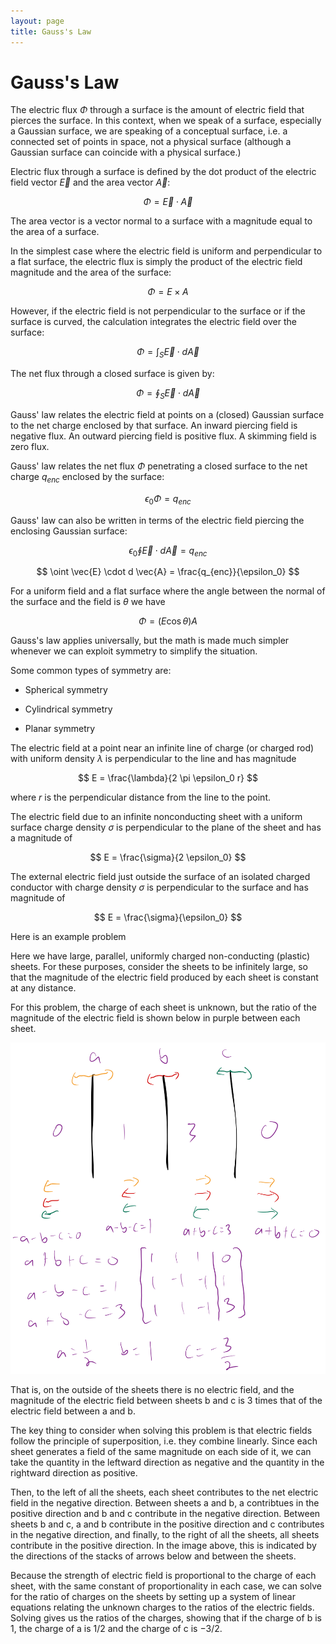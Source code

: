 ```yaml
---
layout: page
title: Gauss's Law
---
```


# Gauss's Law

The electric flux $\Phi$ through a surface is the amount of electric field that pierces the surface. In this context, when we speak of a surface, especially a Gaussian surface, we are speaking of a conceptual surface, i.e. a connected set of points in space, not a physical surface (although a Gaussian surface can coincide with a physical surface.) 

Electric flux through a surface is defined by the dot product of the electric field vector $\vec{E}$ and the area vector $\vec{A}$:

$$ \Phi = \vec{E} \cdot \vec{A} $$

The area vector is a vector normal to a surface with a magnitude equal to the area of a surface.

In the simplest case where the electric field is uniform and perpendicular to a flat surface, the electric flux is simply the product of the electric field magnitude and the area of the surface:

$$ \Phi = E \times A $$

However, if the electric field is not perpendicular to the surface or if the surface is curved, the calculation integrates the electric field over the surface:

$$ \Phi = \int_S \vec{E} \cdot d \vec{A} $$

The net flux through a closed surface is given by:

$$ \Phi = \oint_S \vec{E} \cdot d \vec{A} $$

Gauss' law relates the electric field at points on a (closed) Gaussian surface to the net charge enclosed by that surface. An inward piercing field is negative flux. An outward piercing field is positive flux. A skimming field is zero flux.

Gauss' law relates the net flux $\Phi$ penetrating a closed surface to the net charge $q_{enc}$ enclosed by the surface:

$$ \epsilon_0 \Phi = q_{enc} $$

Gauss' law can also be written in terms of the electric field piercing the enclosing Gaussian surface:

$$ \epsilon_0 \oint \vec{E} \cdot d \vec{A} = q_{enc} $$ 

$$ \oint \vec{E} \cdot d \vec{A} = \frac{q_{enc}}{\epsilon_0} $$ 

For a uniform field and a flat surface where the angle between the normal of the surface and the field is $\theta$ we have

$$ \Phi = (E\cos\theta)A $$

Gauss's law applies universally, but the math is made much simpler whenever we can exploit symmetry to simplify the situation.

Some common types of symmetry are:

* Spherical symmetry

* Cylindrical symmetry

* Planar symmetry


The electric field at a point near an infinite line of charge (or charged rod) with uniform density $\lambda$ is perpendicular to the line and has magnitude


$$ E = \frac{\lambda}{2 \pi \epsilon_0 r} $$

where $r$ is the perpendicular distance from the line to the point.


The electric field due to an infinite nonconducting sheet with a uniform surface charge density $\sigma$ is perpendicular to the plane of the sheet and has a magnitude of

$$ E = \frac{\sigma}{2 \epsilon_0} $$

The external electric field just outside the surface of an isolated charged conductor with charge density $\sigma$ is perpendicular to the surface and has magnitude of

$$ E = \frac{\sigma}{\epsilon_0} $$

Here is an example problem

Here we have large, parallel, uniformly charged non-conducting (plastic) sheets. For these purposes, consider the sheets to be infinitely large, so that the magnitude of the electric field produced by each sheet is constant at any distance.

For this problem, the charge of each sheet is unknown, but the ratio of the magnitude of the electric field is shown below in purple between each sheet.

![Charged Sheets](sheets.png)


That is, on the outside of the sheets there is no electric field, and the magnitude of the electric field between sheets b and c is 3 times that of the electric field between a and b.

The key thing to consider when solving this problem is that electric fields follow the principle of superposition, i.e. they combine linearly. Since each sheet generates a field of the same magnitude on each side of it, we can take the quantity in the leftward direction as negative and the quantity in the rightward direction as positive.

Then, to the left of all the sheets, each sheet contributes to the net electric field in the negative direction. Between sheets a and b, a contribtues in the positive direction and b and c contribute in the negative direction. Between sheets b and c, a and b contribute in the positive direction and c contributes in the negative direction, and finally, to the right of all the sheets, all sheets contribute in the positive direction. In the image above, this is indicated by the directions of the stacks of arrows below and between the sheets.

Because the strength of electric field is proportional to the charge of each sheet, with the same constant of proportionality in each case, we can solve for the ratio of charges on the sheets by setting up a system of linear equations relating the unknown charges to the ratios of the electric fields. Solving gives us the ratios of the charges, showing that if the charge of b is $1$, the charge of a is $1/2$ and the charge of c is $-3/2$.
